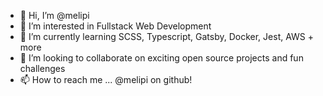 - 👋 Hi, I’m @melipi
- 👀 I’m interested in Fullstack Web Development
- 🌱 I’m currently learning SCSS, Typescript, Gatsby, Docker, Jest, AWS + more
- 💞️ I’m looking to collaborate on exciting open source projects and fun challenges
- 📫 How to reach me ... @melipi on github!

<!---
melipi/melipi is a ✨ special ✨ repository because its `README.md` (this file) appears on your GitHub profile.
You can click the Preview link to take a look at your changes.
--->
